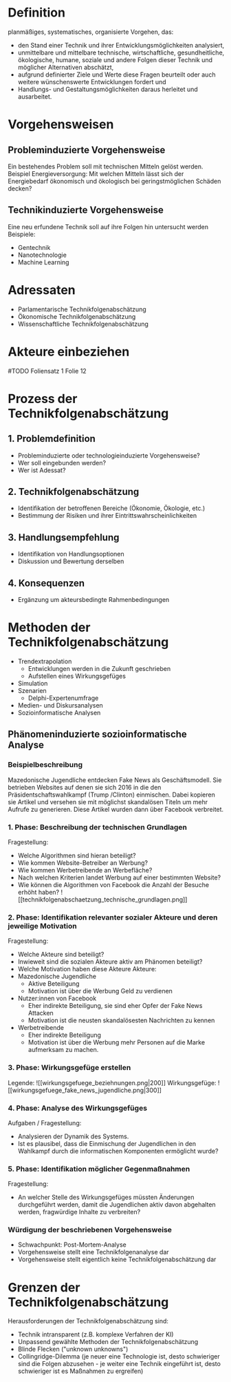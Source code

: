 # Definition
planmäßiges, systematisches, organisierte Vorgehen, das:
- den Stand einer Technik und ihrer Entwicklungsmöglichkeiten analysiert,
- unmittelbare und mittelbare technische, wirtschaftliche, gesundheitliche, ökologische, humane, soziale und andere Folgen dieser Technik und möglicher Alternativen abschätzt,
- aufgrund definierter Ziele und Werte diese Fragen beurteilt oder auch weitere wünschenswerte Entwicklungen fordert und
- Handlungs- und Gestaltungsmöglichkeiten daraus herleitet und ausarbeitet.
# Vorgehensweisen
## Probleminduzierte Vorgehensweise
Ein bestehendes Problem soll mit technischen Mitteln gelöst werden.
Beispiel Energieversorgung: 
	Mit welchen Mitteln lässt sich der Energiebedarf ökonomisch und ökologisch bei geringstmöglichen Schäden decken?
## Technikinduzierte Vorgehensweise
Eine neu erfundene Technik soll auf ihre Folgen hin untersucht werden
Beispiele:
- Gentechnik
- Nanotechnologie
- Machine Learning
# Adressaten
- Parlamentarische Technikfolgenabschätzung
- Ökonomische Technikfolgenabschätzung
- Wissenschaftliche Technikfolgenabschätzung
# Akteure einbeziehen
#TODO Foliensatz 1 Folie 12

# Prozess der Technikfolgenabschätzung
## 1. Problemdefinition
- Probleminduzierte oder technologieinduzierte Vorgehensweise?
- Wer soll eingebunden werden?
- Wer ist Adessat?
## 2. Technikfolgenabschätzung
- Identifikation der betroffenen Bereiche (Ökonomie, Ökologie, etc.)
- Bestimmung der Risiken und ihrer Eintrittswahrscheinlichkeiten
## 3. Handlungsempfehlung
- Identifikation von Handlungsoptionen
- Diskussion und Bewertung derselben
## 4. Konsequenzen
- Ergänzung um akteursbedingte Rahmenbedingungen
# Methoden der Technikfolgenabschätzung
- Trendextrapolation
	- Entwicklungen werden in die Zukunft geschrieben
	- Aufstellen eines Wirkungsgefüges
- Simulation
- Szenarien
	- Delphi-Expertenumfrage
- Medien- und Diskursanalysen
- Sozioinformatische Analysen
## Phänomeninduzierte sozioinformatische Analyse
### Beispielbeschreibung
Mazedonische Jugendliche entdecken Fake News als Geschäftsmodell. Sie betrieben Websites auf denen sie sich 2016 in die den Präsidentschaftswahlkampf  (Trump /Clinton) einmischen. Dabei kopieren sie Artikel und versehen sie mit möglichst skandalösen Titeln um mehr Aufrufe zu generieren. Diese Artikel wurden dann über Facebook verbreitet.
### 1. Phase: Beschreibung der technischen Grundlagen
Fragestellung:
- Welche Algorithmen sind hieran beteiligt?
- Wie kommen Website-Betreiber an Werbung?
- Wie kommen Werbetreibende an Werbefläche?
- Nach welchen Kriterien landet Werbung auf einer bestimmten Website?
- Wie können die Algorithmen von Facebook die Anzahl der Besuche erhöht haben?
![[technikfolgenabschaetzung_technische_grundlagen.png]]
### 2. Phase: Identifikation relevanter sozialer Akteure und deren jeweilige Motivation
Fragestellung:
- Welche Akteure sind beteiligt?
- Inwieweit sind die sozialen Akteure aktiv am Phänomen beteiligt?
- Welche Motivation haben diese Akteure
Akteure:
- Mazedonische Jugendliche
	- Aktive Beteiligung
	- Motivation ist über die Werbung Geld zu verdienen
- Nutzer:innen von Facebook
	- Eher indirekte Beteiligung, sie sind eher Opfer der Fake News Attacken
	- Motivation ist die neusten skandalösesten Nachrichten zu kennen
- Werbetreibende
	- Eher indirekte Beteiligung
	- Motivation ist über die Werbung mehr Personen auf die Marke aufmerksam zu machen.
### 3. Phase: Wirkungsgefüge erstellen
Legende:
![[wirkungsgefuege_beziehnungen.png|200]]
Wirkungsgefüge:
![[wirkungsgefuege_fake_news_jugendliche.png|300]]
### 4. Phase: Analyse des Wirkungsgefüges
Aufgaben / Fragestellung:
- Analysieren der Dynamik des Systems.
- Ist es plausibel, dass die Einmischung der Jugendlichen in den Wahlkampf durch die informatischen Komponenten ermöglicht wurde?
### 5. Phase: Identifikation möglicher Gegenmaßnahmen
Fragestellung:
- An welcher Stelle des Wirkungsgefüges müssten Änderungen durchgeführt werden, damit die Jugendlichen aktiv davon abgehalten werden, fragwürdige Inhalte zu verbreiten?
### Würdigung der beschriebenen Vorgehensweise
- Schwachpunkt: Post-Mortem-Analyse
- Vorgehensweise stellt eine Technikfolgenanalyse dar
- Vorgehensweise stellt eigentlich keine Technikfolgenabschätzung dar
# Grenzen der Technikfolgenabschätzung
Herausforderungen der Technikfolgenabschätzung sind:
- Technik intransparent (z.B. komplexe Verfahren der KI)
- Unpassend gewählte Methoden der Technikfolgenabschätzung
- Blinde Flecken ("unknown unknowns")
- Collingridge-Dilemma (je neuer eine Technologie ist, desto schwieriger sind die Folgen abzusehen - je weiter eine Technik eingeführt ist, desto schwieriger ist es Maßnahmen zu ergreifen)
